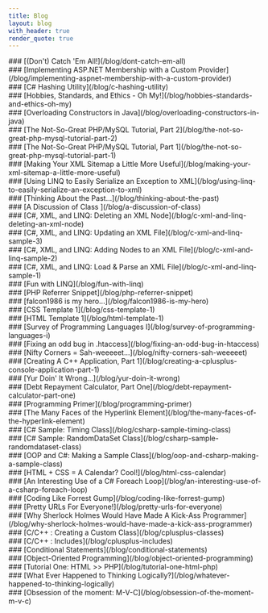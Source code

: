 ```yaml
---
title: Blog
layout: blog
with_header: true
render_quote: true
---
```


<div class="post-title" markdown="1">
### [(Don't) Catch 'Em All!](/blog/dont-catch-em-all)
</div>

<div class="post-title" markdown="1">
### [Implementing ASP.NET Membership with a Custom Provider](/blog/implementing-aspnet-membership-with-a-custom-provider)
</div>

<div class="post-title" markdown="1">
### [C# Hashing Utility](/blog/c-hashing-utility)
</div>

<div class="post-title" markdown="1">
### [Hobbies, Standards, and Ethics - Oh My!](/blog/hobbies-standards-and-ethics-oh-my)
</div>

<div class="post-title" markdown="1">
### [Overloading Constructors in Java](/blog/overloading-constructors-in-java)
</div>

<div class="post-title" markdown="1">
### [The Not-So-Great PHP/MySQL Tutorial, Part 2](/blog/the-not-so-great-php-mysql-tutorial-part-2)
</div>

<div class="post-title" markdown="1">
### [The Not-So-Great PHP/MySQL Tutorial, Part 1](/blog/the-not-so-great-php-mysql-tutorial-part-1)
</div>

<div class="post-title" markdown="1">
### [Making Your XML Sitemap a Little More Useful](/blog/making-your-xml-sitemap-a-little-more-useful)
</div>

<div class="post-title" markdown="1">
### [Using LINQ to Easily Serialize an Exception to XML](/blog/using-linq-to-easily-serialize-an-exception-to-xml)
</div>

<div class="post-title" markdown="1">
### [Thinking About the Past...](/blog/thinking-about-the-past)
</div>

<div class="post-title" markdown="1">
### [A Discussion of Class ](/blog/a-discussion-of-class)
</div>

<div class="post-title" markdown="1">
### [C#, XML, and LINQ: Deleting an XML Node](/blog/c-xml-and-linq-deleting-an-xml-node)
</div>

<div class="post-title" markdown="1">
### [C#, XML, and LINQ: Updating an XML File](/blog/c-xml-and-linq-sample-3)
</div>

<div class="post-title" markdown="1">
### [C#, XML, and LINQ: Adding Nodes to an XML File](/blog/c-xml-and-linq-sample-2)
</div>

<div class="post-title" markdown="1">
### [C#, XML, and LINQ: Load &amp; Parse an XML File](/blog/c-xml-and-linq-sample-1)
</div>

<div class="post-title" markdown="1">
### [Fun with LINQ](/blog/fun-with-linq)
</div>

<div class="post-title" markdown="1">
### [PHP Referrer Snippet](/blog/php-referrer-snippet)
</div>

<div class="post-title" markdown="1">
### [falcon1986 is my hero...](/blog/falcon1986-is-my-hero)
</div>

<div class="post-title" markdown="1">
### [CSS Template 1](/blog/css-template-1)
</div>

<div class="post-title" markdown="1">
### [HTML Template 1](/blog/html-template-1)
</div>

<div class="post-title" markdown="1">
### [Survey of Programming Languages I](/blog/survey-of-programming-languages-i)
</div>

<div class="post-title" markdown="1">
### [Fixing an odd bug in .htaccess](/blog/fixing-an-odd-bug-in-htaccess)
</div>

<div class="post-title" markdown="1">
### [Nifty Corners = Sah-weeeeet...](/blog/nifty-corners-sah-weeeeet)
</div>

<div class="post-title" markdown="1">
### [Creating A C++ Application, Part 1](/blog/creating-a-cplusplus-console-application-part-1)
</div>

<div class="post-title" markdown="1">
### [Yur Doin' It Wrong...](/blog/yur-doin-it-wrong)
</div>

<div class="post-title" markdown="1">
### [Debt Repayment Calculator, Part One](/blog/debt-repayment-calculator-part-one)
</div>

<div class="post-title" markdown="1">
### [Programming Primer](/blog/programming-primer)
</div>

<div class="post-title" markdown="1">
### [The Many Faces of the Hyperlink Element](/blog/the-many-faces-of-the-hyperlink-element)
</div>

<div class="post-title" markdown="1">
### [C# Sample: Timing Class](/blog/csharp-sample-timing-class)
</div>

<div class="post-title" markdown="1">
### [C# Sample: RandomDataSet Class](/blog/csharp-sample-randomdataset-class)
</div>

<div class="post-title" markdown="1">
### [OOP and C#: Making a Sample Class](/blog/oop-and-csharp-making-a-sample-class)
</div>

<div class="post-title" markdown="1">
### [HTML + CSS = A Calendar? Cool!](/blog/html-css-calendar)
</div>

<div class="post-title" markdown="1">
### [An Interesting Use of a C# Foreach Loop](/blog/an-interesting-use-of-a-csharp-foreach-loop)
</div>

<div class="post-title" markdown="1">
### [Coding Like Forrest Gump](/blog/coding-like-forrest-gump)
</div>

<div class="post-title" markdown="1">
### [Pretty URLs For Everyone!](/blog/pretty-urls-for-everyone)
</div>

<div class="post-title" markdown="1">
### [Why Sherlock Holmes Would Have Made A Kick-Ass Programmer](/blog/why-sherlock-holmes-would-have-made-a-kick-ass-programmer)
</div>

<div class="post-title" markdown="1">
### [C/C++ : Creating a Custom Class](/blog/cplusplus-classes)
</div>

<div class="post-title" markdown="1">
### [C/C++ : Includes](/blog/cplusplus-includes)
</div>

<div class="post-title" markdown="1">
### [Conditional Statements](/blog/conditional-statements)
</div>

<div class="post-title" markdown="1">
### [Object-Oriented Programming](/blog/object-oriented-programming)
</div>

<div class="post-title" markdown="1">
### [Tutorial One: HTML &gt;&gt; PHP](/blog/tutorial-one-html-php)
</div>

<div class="post-title" markdown="1">
### [What Ever Happened to Thinking Logically?](/blog/whatever-happened-to-thinking-logically)
</div>

<div class="post-title" markdown="1">
### [Obsession of the moment: M-V-C](/blog/obsession-of-the-moment-m-v-c)
</div>

